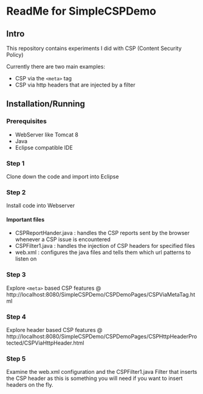 # ReadMe for SimpleCSPDemo

## Intro
This repository contains experiments I did with CSP (Content Security Policy)

Currently there are two main examples:
 - CSP via the `<meta>` tag
 - CSP via http headers that are injected by a filter

## Installation/Running
### Prerequisites
- WebServer like Tomcat 8
- Java
- Eclipse compatible IDE

### Step 1
Clone down the code and import into Eclipse

### Step 2
Install code into Webserver

#### Important files
 - CSPReportHander.java : handles the CSP reports sent by the browser whenever a CSP issue is encountered
 - CSPFilter1.java : handles the injection of CSP headers for specified files
 - web.xml : configures the java files and tells them which url patterns to listen on

### Step 3
Explore `<meta>` based CSP features @ http://localhost:8080/SimpleCSPDemo/CSPDemoPages/CSPViaMetaTag.html

### Step 4
Explore header based CSP features @ http://localhost:8080/SimpleCSPDemo/CSPDemoPages/CSPHttpHeaderProtected/CSPViaHttpHeader.html

### Step 5
Examine the web.xml configuration and the CSPFilter1.java Filter that inserts the CSP header as this is something you will need if you want to insert headers on the fly.
